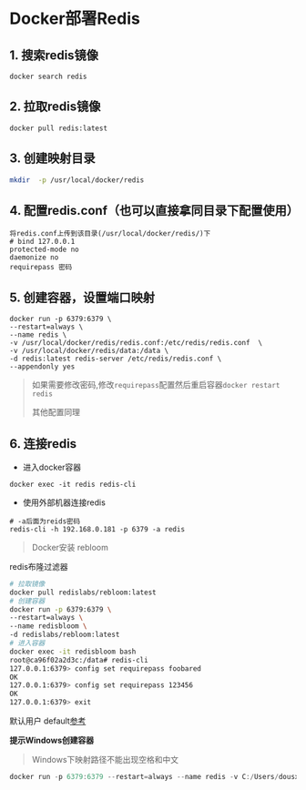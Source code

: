 # Docker部署Redis

## 1. 搜索redis镜像

```shell
docker search redis
```

## 2. 拉取redis镜像

```shell
docker pull redis:latest
```

## 3. 创建映射目录

```sh
mkdir  -p /usr/local/docker/redis
```
## 4. 配置redis.conf（也可以直接拿同目录下配置使用）

```shell
将redis.conf上传到该目录(/usr/local/docker/redis/)下
# bind 127.0.0.1
protected-mode no
daemonize no
requirepass 密码
```
## 5. 创建容器，设置端口映射

```shell
docker run -p 6379:6379 \
--restart=always \
--name redis \
-v /usr/local/docker/redis/redis.conf:/etc/redis/redis.conf  \
-v /usr/local/docker/redis/data:/data \
-d redis:latest redis-server /etc/redis/redis.conf \
--appendonly yes
```

> 如果需要修改密码,修改`requirepass`配置然后重启容器`docker restart redis`
> 
> 其他配置同理

## 6. 连接redis
 - 进入docker容器
```shell
docker exec -it redis redis-cli
```
 - 使用外部机器连接redis

```shell
# -a后面为reids密码
redis-cli -h 192.168.0.181 -p 6379 -a redis
```



>Docker安装 rebloom

redis布隆过滤器

```sh
# 拉取镜像
docker pull redislabs/rebloom:latest
# 创建容器
docker run -p 6379:6379 \
--restart=always \
--name redisbloom \
-d redislabs/rebloom:latest  
# 进入容器
docker exec -it redisbloom bash
root@ca96f02a2d3c:/data# redis-cli
127.0.0.1:6379> config set requirepass foobared
OK
127.0.0.1:6379> config set requirepass 123456
OK
127.0.0.1:6379> exit
```

默认用户  default[参考 ](https://blog.csdn.net/weixin_38858749/article/details/124686796)



**提示Windows创建容器**

>Windows下映射路径不能出现空格和中文

```powershell
docker run -p 6379:6379 --restart=always --name redis -v C:/Users/dousx/.data/.docker/redis/redis.conf:/etc/redis/redis.conf  -d redis redis-server /etc/redis/redis.conf --appendonly yes
```

